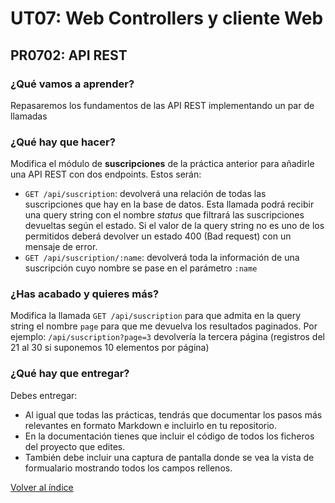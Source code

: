 # UT07: Web Controllers y cliente Web

## PR0702: API REST

### ¿Qué vamos a aprender?

Repasaremos los fundamentos de las API REST implementando un par de llamadas


### ¿Qué hay que hacer?

Modifica el módulo de **suscripciones** de la práctica anterior para añadirle una API REST con dos endpoints. Estos serán:

- `GET /api/suscription`: devolverá una relación de todas las suscripciones que hay en la base de datos. Esta llamada podrá recibir una query string con el nombre *status* que filtrará las suscripciones devueltas según el estado. Si el valor de la query string no es uno de los permitidos deberá devolver un estado 400 (Bad request) con un mensaje de error.
- `GET /api/suscription/:name`: devolverá toda la información de una suscripción cuyo nombre se pase en el parámetro `:name`

### ¿Has acabado y quieres más?

Modifica la llamada `GET /api/suscription` para que admita en la query string el nombre `page` para que me devuelva los resultados paginados. Por ejemplo: `/api/suscription?page=3` devolvería la tercera página (registros del 21 al 30 si suponemos 10 elementos por página)

### ¿Qué hay que entregar?

Debes entregar:

- Al igual que todas las prácticas, tendrás que documentar los pasos más relevantes en formato Markdown e incluirlo en tu repositorio.
- En la documentación tienes que incluir el código de todos los ficheros del proyecto que edites.
- También debe incluir una captura de pantalla donde se vea la vista de formualario mostrando todos los campos rellenos.


[Volver al índice](../index.html)
